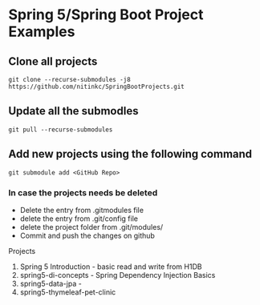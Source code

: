 # Spring 5/Spring Boot Project Examples

## Clone all projects
```
git clone --recurse-submodules -j8 https://github.com/nitinkc/SpringBootProjects.git
```

## Update all the submodles
```
git pull --recurse-submodules
```


## Add new projects using the following command
```
git submodule add <GitHub Repo>
```


### In case the projects needs be deleted

* Delete the entry from .gitmodules file
* delete the entry from .git/config file
* delete the project folder from .git/modules/<git-project-name>
* Commit and push the changes on github

Projects

1. Spring 5 Introduction -  basic read and write from H1DB
2. spring5-di-concepts - Spring Dependency Injection Basics
3. spring5-data-jpa -
4. spring5-thymeleaf-pet-clinic
